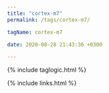 ```yaml
---
title: "cortex-m7"
permalink: /tags/cortex-m7/

tagName: cortex-m7

date: 2020-08-28 21:43:36 +0300

---
```


{% include taglogic.html %}

{% include links.html %}
